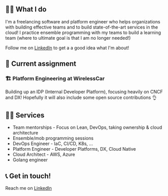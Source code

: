 ## 🧑‍💻 What I do
I'm a freelancing software and platform engineer who helps organizations with building effective teams and to build state-of-the-art services in the cloud!
I practice ensemble programming with my teams to build a learning team (where to ultimate goal is that I am no longer needed!)

Follow me on [LinkedIn](https://www.linkedin.com/in/kajfehlhaber/) to get a a good idea what I'm about!

## 🚀 Current assignment

### 🏗️ **Platform Engineering** at **WirelessCar**
Building up an IDP (Internal Developer Platform), focusing heavily on CNCF and DX!
Hopefully it will also include some open source contributions 👌

## 🧑‍🔧 Services
- Team mentorships - Focus on Lean, DevOps, taking ownership & cloud architecture
- Ensemble/mob programming sessions
- DevOps Engineer - IaC, CI/CD, K8s, ...
- Platform Engineer - Developer Platforms, DX, Cloud Native
- Cloud Architect - AWS, Azure
- Golang engineer

## 📞 Get in touch!
Reach me on [LinkedIn](https://www.linkedin.com/in/kajfehlhaber/)
